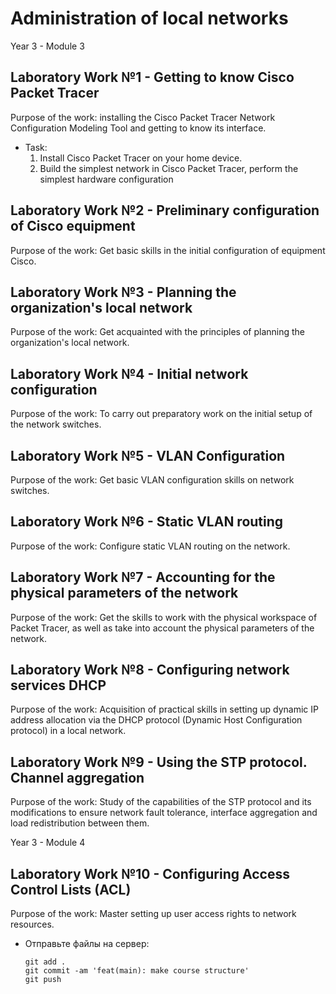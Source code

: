 # Administration of local networks
Year 3 - Module 3

## Laboratory Work №1 - Getting to know Cisco Packet Tracer

Purpose of the work: installing the Cisco Packet Tracer Network Configuration Modeling Tool and getting to know its interface.
- Task:
    1. Install Cisco Packet Tracer on your home device.
    2. Build the simplest network in Cisco Packet Tracer, perform the simplest hardware configuration

## Laboratory Work №2 - Preliminary configuration of Cisco equipment

Purpose of the work: Get basic skills in the initial configuration of equipment Cisco.

## Laboratory Work №3 - Planning the organization's local network

Purpose of the work: Get acquainted with the principles of planning the organization's local network.

## Laboratory Work №4 - Initial network configuration

Purpose of the work: To carry out preparatory work on the initial setup of the network switches.

## Laboratory Work №5 - VLAN Configuration

Purpose of the work: Get basic VLAN configuration skills on network switches.

## Laboratory Work №6 - Static VLAN routing

Purpose of the work: Configure static VLAN routing on the network.

## Laboratory Work №7 - Accounting for the physical parameters of the network

Purpose of the work: Get the skills to work with the physical workspace of Packet Tracer, as well as take into account the physical parameters of the network.

## Laboratory Work №8 - Configuring network services DHCP

Purpose of the work: Acquisition of practical skills in setting up dynamic IP address allocation via the DHCP protocol (Dynamic Host Configuration protocol) in a local network.

## Laboratory Work №9 - Using the STP protocol. Channel aggregation

Purpose of the work: Study of the capabilities of the STP protocol and its modifications to ensure network fault tolerance, interface aggregation and load redistribution between them.

Year 3 - Module 4

## Laboratory Work №10 - Configuring Access Control Lists (ACL)

Purpose of the work: Master setting up user access rights to network resources.



-   Отправьте файлы на сервер:

    ``` shell
    git add .
    git commit -am 'feat(main): make course structure'
    git push
    ```
